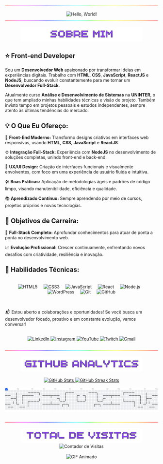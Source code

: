 <div align="center">
   <img src="./assets/gif/line.gif" alt="Line"/>
</div><br>

<div align="center">
    <img src="https://user-images.githubusercontent.com/92947069/183311882-d6cec5b0-18e8-48cf-a551-098f295fbce5.gif" alt="Hello, World!" width="500px">
</div>

<div align="center">
   <img src="./assets/gif/line.gif" alt="Line"/>
</div><br>

<div align="center">
    <img src="./assets/images/sobre.png" alt="Sobre Mim" width="400px">
</div>

<h2>⭐ Front-end Developer</h2>

<p>Sou um <strong>Desenvolvedor Web</strong> apaixonado por transformar ideias em experiências digitais. Trabalho com <strong>HTML</strong>, <strong>CSS</strong>, <strong>JavaScript</strong>, <strong>ReactJS</strong> e <strong>NodeJS</strong>, buscando evoluir constantemente para me tornar um <strong>Desenvolvedor Full-Stack</strong>.</p>
    
<p>Atualmente curso <strong>Análise e Desenvolvimento de Sistemas</strong> na <strong>UNINTER</strong>, o que tem ampliado minhas habilidades técnicas e visão de projeto. Também invisto tempo em projetos pessoais e estudos independentes, sempre atento às últimas tendências do mercado.</p>

<h2>💡 O Que Eu Ofereço:</h2>

<p>🚀 <strong>Front-End Moderno:</strong> Transformo designs criativos em interfaces web responsivas, usando <strong>HTML</strong>, <strong>CSS</strong>, <strong>JavaScript</strong> e <strong>ReactJS</strong>.</p>

<p>⚙️ <strong>Integração Full-Stack:</strong> Experiência com <strong>NodeJS</strong> no desenvolvimento de soluções completas, unindo front-end e back-end.</p>

<p>🎨 <strong>UX/UI Design:</strong> Criação de interfaces funcionais e visualmente envolventes, com foco em uma experiência de usuário fluida e intuitiva.</p>

<p>🛠️ <strong>Boas Práticas:</strong> Aplicação de metodologias ágeis e padrões de código limpo, visando manutenibilidade, eficiência e qualidade.</p>

<p>📚 <strong>Aprendizado Contínuo:</strong> Sempre aprendendo por meio de cursos, projetos próprios e novas tecnologias.</p>

<h2>🎯 Objetivos de Carreira:</h2>

<p>🚀 <strong>Full-Stack Completo:</strong> Aprofundar conhecimentos para atuar de ponta a ponta no desenvolvimento web.</p>

<p>📈 <strong>Evolução Profissional:</strong> Crescer continuamente, enfrentando novos desafios com criatividade, resiliência e inovação.</p>

<h2>🧠 Habilidades Técnicas:</h2><br>

<div align="center">
  <img src="https://cdn.jsdelivr.net/gh/devicons/devicon/icons/html5/html5-original.svg" height="40" alt="HTML5"/>
  <img width="12" />
  <img src="https://cdn.jsdelivr.net/gh/devicons/devicon/icons/css3/css3-original.svg" height="40" alt="CSS3"/>
  <img width="12" />
  <img src="https://cdn.jsdelivr.net/gh/devicons/devicon/icons/javascript/javascript-original.svg" height="40" alt="JavaScript"/>
  <img width="12" />
  <img src="https://cdn.jsdelivr.net/gh/devicons/devicon/icons/react/react-original.svg" height="40" alt="React"/>
  <img width="12" />
  <img src="https://cdn.jsdelivr.net/gh/devicons/devicon/icons/nodejs/nodejs-original.svg" height="40" alt="Node.js"/>
  <img width="12" />
  <img src="https://cdn.jsdelivr.net/gh/devicons/devicon/icons/wordpress/wordpress-original.svg" height="40" alt="WordPress"/>
  <img width="12" />
  <img src="https://cdn.jsdelivr.net/gh/devicons/devicon/icons/git/git-original.svg" height="40" alt="Git"/>
  <img width="12" />
  <img src="https://cdn.jsdelivr.net/gh/devicons/devicon/icons/github/github-original.svg" height="40" alt="GitHub"/>
</div><br><br>

<p>📬 Estou aberto a colaborações e oportunidades! Se você busca um desenvolvedor focado, proativo e em constante evolução, vamos conversar!</p><br>

<div align="center">
    <a href="https://www.linkedin.com/in/eduardzs/">
        <img src="https://img.shields.io/badge/-LinkedIn-%230077B5?style=for-the-badge&logo=linkedin&logoColor=white" alt="LinkedIn">
    </a>
    <a href="https://www.instagram.com/eduardzs_/">
        <img src="https://img.shields.io/badge/Instagram-E4405F?style=for-the-badge&logo=instagram&logoColor=white" alt="Instagram">
    </a>
    <a href="https://www.youtube.com/@eduardzs.webdev">
        <img src="https://img.shields.io/badge/YouTube-FF0000?style=for-the-badge&logo=youtube&logoColor=white" alt="YouTube">
    </a>
    <a href="https://www.twitch.tv/eduardzs_">
        <img src="https://img.shields.io/badge/Twitch-9146FF?style=for-the-badge&logo=twitch&logoColor=white" alt="Twitch">
    </a>
    <a href="mailto:eduardofonseca.webdev@gmail.com">
        <img src="https://img.shields.io/badge/Gmail-D14836?style=for-the-badge&logo=gmail&logoColor=white" alt="Gmail"/>
    </a>
</div><br>

<div align="center">
   <img src="./assets/gif/line.gif" alt="Line"/>
</div><br>

<div align="center">
    <img src="./assets/images/analytics.png" alt="Análise de Commits" width="400px">
</div><br>

<div align="center">
    <a href="https://github.com/eduardzs">
        <img width="400px" src="https://github-readme-stats.vercel.app/api?username=eduardzs&show_icons=true&border_radius=12&border_color=EAFF17&icon_color=EAFF17&bg_color=0D1117&title_color=ffff&text_color=A3A3A3&ring_color=8844EE&card_width=437" alt="GitHub Stats">
    </a>
    <a href="https://github.com/eduardzs">
        <img width="400px" src="http://github-readme-streak-stats.herokuapp.com?user=eduardzs&border_radius=12&locale=pt_BR&date_format=j%2Fn%5B%2FY%5D&card_width=497&background=0D1117&ring=8844EE&fire=EAFF17&currStreakNum=FFFFFF&sideNums=FFFFFF&currStreakLabel=FFFFFF&dates=A3A3A3&excludeDaysLabel=FFFFFF&sideLabels=FFFFFF&stroke=EAFF17&border=EAFF17&card_width=437" alt="GitHub Streak Stats">
    </a><br><br>
    <picture>
        <source media="(prefers-color-scheme: dark)" srcset="https://raw.githubusercontent.com/eduardzs/eduardzs/output/pacman-contribution-graph-dark.svg">
        <source media="(prefers-color-scheme: light)" srcset="https://raw.githubusercontent.com/eduardzs/eduardzs/output/pacman-contribution-graph.svg">
        <img alt="pacman contribution graph" src="https://raw.githubusercontent.com/eduardzs/eduardzs/output/pacman-contribution-graph.svg">
    </picture>
</div><br>

<div align="center">
   <img src="./assets/gif/line.gif" alt="Line"/>
</div><br>

<div align="center">
    <img src="./assets/images/total.png" alt="Total de Visitas" width="400px"><br>
    <img src="https://profile-counter.deno.dev/:eduardzs:/count.svg" alt="Contador de Visitas"/><br><br>
    <img src="./assets/gif/animado.gif" alt="GIF Animado"/>
</div>
